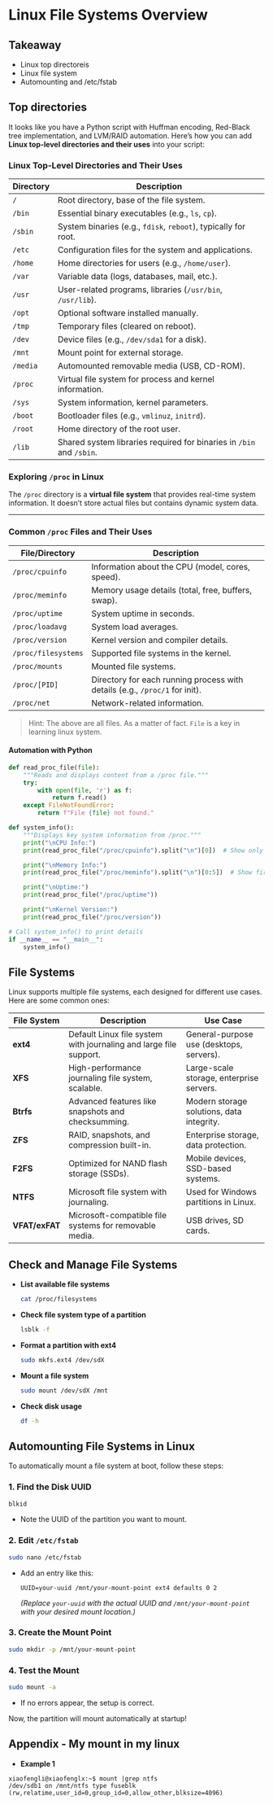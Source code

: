# **Linux File Systems Overview**

## Takeaway

* Linux top directoreis
* Linux file system
* Automounting and /etc/fstab

## Top directories

It looks like you have a Python script with Huffman encoding, Red-Black tree implementation, and LVM/RAID automation. Here’s how you can add **Linux top-level directories and their uses** into your script:

### **Linux Top-Level Directories and Their Uses**

| **Directory** | **Description** |
|--------------|----------------|
| `/` | Root directory, base of the file system. |
| `/bin` | Essential binary executables (e.g., `ls`, `cp`). |
| `/sbin` | System binaries (e.g., `fdisk`, `reboot`), typically for root. |
| `/etc` | Configuration files for the system and applications. |
| `/home` | Home directories for users (e.g., `/home/user`). |
| `/var` | Variable data (logs, databases, mail, etc.). |
| `/usr` | User-related programs, libraries (`/usr/bin`, `/usr/lib`). |
| `/opt` | Optional software installed manually. |
| `/tmp` | Temporary files (cleared on reboot). |
| `/dev` | Device files (e.g., `/dev/sda1` for a disk). |
| `/mnt` | Mount point for external storage. |
| `/media` | Automounted removable media (USB, CD-ROM). |
| `/proc` | Virtual file system for process and kernel information. |
| `/sys` | System information, kernel parameters. |
| `/boot` | Bootloader files (e.g., `vmlinuz`, `initrd`). |
| `/root` | Home directory of the root user. |
| `/lib` | Shared system libraries required for binaries in `/bin` and `/sbin`. |

### **Exploring `/proc` in Linux**

The `/proc` directory is a **virtual file system** that provides real-time system information. It doesn’t store actual files but contains dynamic system data.

---

### **Common `/proc` Files and Their Uses**

| **File/Directory** | **Description** |
|------------------|----------------|
| `/proc/cpuinfo` | Information about the CPU (model, cores, speed). |
| `/proc/meminfo` | Memory usage details (total, free, buffers, swap). |
| `/proc/uptime` | System uptime in seconds. |
| `/proc/loadavg` | System load averages. |
| `/proc/version` | Kernel version and compiler details. |
| `/proc/filesystems` | Supported file systems in the kernel. |
| `/proc/mounts` | Mounted file systems. |
| `/proc/[PID]` | Directory for each running process with details (e.g., `/proc/1` for init). |
| `/proc/net` | Network-related information. |

>Hint: The above are all files. As a matter of fact. `File` is a key in learning linux system.

#### **Automation with Python**

```python
def read_proc_file(file):
    """Reads and displays content from a /proc file."""
    try:
        with open(file, 'r') as f:
            return f.read()
    except FileNotFoundError:
        return f"File {file} not found."

def system_info():
    """Displays key system information from /proc."""
    print("\nCPU Info:")
    print(read_proc_file("/proc/cpuinfo").split("\n")[0])  # Show only first line

    print("\nMemory Info:")
    print(read_proc_file("/proc/meminfo").split("\n")[0:5])  # Show first 5 lines

    print("\nUptime:")
    print(read_proc_file("/proc/uptime"))

    print("\nKernel Version:")
    print(read_proc_file("/proc/version"))

# Call system_info() to print details
if __name__ == "__main__":
    system_info()
```

## File Systems

Linux supports multiple file systems, each designed for different use cases. Here are some common ones:

| **File System** | **Description** | **Use Case** |
|---------------|---------------|------------|
| **ext4** | Default Linux file system with journaling and large file support. | General-purpose use (desktops, servers). |
| **XFS** | High-performance journaling file system, scalable. | Large-scale storage, enterprise servers. |
| **Btrfs** | Advanced features like snapshots and checksumming. | Modern storage solutions, data integrity. |
| **ZFS** | RAID, snapshots, and compression built-in. | Enterprise storage, data protection. |
| **F2FS** | Optimized for NAND flash storage (SSDs). | Mobile devices, SSD-based systems. |
| **NTFS** | Microsoft file system with journaling. | Used for Windows partitions in Linux. |
| **VFAT/exFAT** | Microsoft-compatible file systems for removable media. | USB drives, SD cards. |

## **Check and Manage File Systems**

- **List available file systems**

  ```bash
  cat /proc/filesystems
  ```

- **Check file system type of a partition**

  ```bash
  lsblk -f
  ```

- **Format a partition with ext4**

  ```bash
  sudo mkfs.ext4 /dev/sdX
  ```

- **Mount a file system**

  ```bash
  sudo mount /dev/sdX /mnt
  ```

- **Check disk usage**

  ```bash
  df -h
  ```

## **Automounting File Systems in Linux**

To automatically mount a file system at boot, follow these steps:

### **1. Find the Disk UUID**

```bash
blkid
```

- Note the UUID of the partition you want to mount.

### **2. Edit `/etc/fstab`**

```bash
sudo nano /etc/fstab
```

- Add an entry like this:

  ```
  UUID=your-uuid /mnt/your-mount-point ext4 defaults 0 2
  ```

  *(Replace `your-uuid` with the actual UUID and `/mnt/your-mount-point` with your desired mount location.)*

### **3. Create the Mount Point**

```bash
sudo mkdir -p /mnt/your-mount-point
```

### **4. Test the Mount**

```bash
sudo mount -a
```

- If no errors appear, the setup is correct.

Now, the partition will mount automatically at startup!

## Appendix - My mount in my linux

- **Example 1**

```shell
xiaofengli@xiaofenglx:~$ mount |grep ntfs
/dev/sdb1 on /mnt/ntfs type fuseblk (rw,relatime,user_id=0,group_id=0,allow_other,blksize=4096)
```

